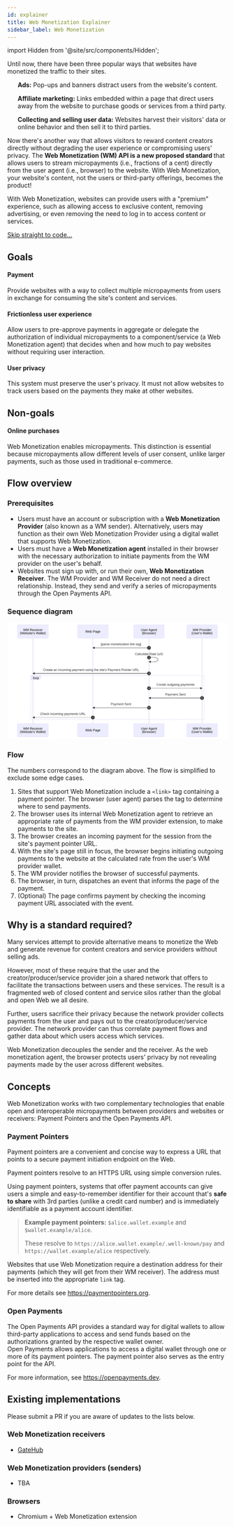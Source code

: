 ```yaml
---
id: explainer
title: Web Monetization Explainer
sidebar_label: Web Monetization
---
```


import Hidden from '@site/src/components/Hidden';

Until now, there have been three popular ways that websites have monetized the traffic to their sites.  

<ul><b>Ads:</b>  Pop-ups and banners distract users from the website's content.  </ul>

<ul><b>Affiliate marketing:</b>  Links embedded within a page that direct users away from the website to purchase goods or services from a third party.</ul>

<ul><b>Collecting and selling user data:</b>   Websites harvest their visitors' data or online behavior and then sell it to third parties.</ul>

Now there's another way that allows visitors to reward content creators directly without degrading the user experience or compromising users' privacy. The <b>Web Monetization (WM) API is a new proposed standard </b> that allows users to stream micropayments (i.e., fractions of a cent) directly from the user agent (i.e., browser) to the website. With Web Monetization, your website's content, not the users or third-party offerings, becomes the product!  

With Web Monetization, websites can provide users with a "premium" experience, such as allowing access to exclusive content, removing advertising, or even removing the need to log in to access content or services.

<Hidden>[Skip straight to code...](#handle-payments)</Hidden>

## Goals

#### Payment
Provide websites with a way to collect multiple micropayments from users in exchange for consuming the site's content and services.

#### Frictionless user experience

Allow users to pre-approve payments in aggregate or delegate the authorization of individual micropayments to a component/service (a Web Monetization agent) that decides when and how much to pay websites without requiring user interaction.

#### User privacy

This system must preserve the user's privacy. It must not allow websites to track users based on the payments they make at other websites.

## Non-goals

#### Online purchases

Web Monetization enables micropayments. This distinction is essential because micropayments allow different levels of user consent, unlike larger payments, such as those used in traditional e-commerce.

## Flow overview

### Prerequisites

* Users must have an account or subscription with a **Web Monetization Provider** (also known as a WM sender).  Alternatively, users may function as their own Web Monetization Provider using a digital wallet that supports Web Monetization.  
* Users must have a **Web Monetization agent** installed in their browser with
the necessary authorization to initiate payments from the WM provider on the
user's behalf.
* Websites must sign up with, or run their own, **Web Monetization Receiver**.
The WM Provider and WM Receiver do not need a direct relationship. Instead, they send and verify a series of micropayments through the Open Payments API.  

### Sequence diagram

![diagram](assets/flow.svg)

### Flow

The numbers correspond to the diagram above. The flow is simplified to exclude some edge cases.

1.  Sites that support Web Monetization include a `<link>` tag containing a payment pointer. The browser (user agent) parses the tag to determine where to send payments.
2.  The browser uses its internal Web Monetization agent to retrieve an appropriate rate of payments from the WM provider extension, to make payments to the site.
3.  The browser creates an incoming payment for the session from the site's payment pointer URL.
4.  With the site's page still in focus, the browser begins initiating outgoing payments to the website at the calculated rate from the user's WM provider wallet.
5.  The WM provider notifies the browser of successful payments.
6.  The browser, in turn, dispatches an event that informs the page of the payment.
7. (Optional) The page confirms payment by checking the incoming payment URL associated with the event.

## Why is a standard required?

Many services attempt to provide alternative means to monetize the Web and generate revenue for content creators and service providers without selling ads.

However, most of these require that the user and the creator/producer/service provider join a shared network that offers to facilitate the transactions between users and these services. The result is a fragmented web of closed content and service silos rather than the global and open Web we all desire. 

Further, users sacrifice their privacy because the network provider collects payments from the user and pays out to the creator/producer/service provider. The network provider can thus correlate payment flows and gather data about which users access which services.

Web Monetization decouples the sender and the receiver. As the web monetization agent, the browser protects users' privacy by not revealing payments made by the user across different websites.  

## Concepts

Web Monetization works with two complementary technologies that enable open and interoperable micropayments between providers and websites or receivers: Payment Pointers and the Open Payments API.  

### Payment Pointers

Payment pointers are a convenient and concise way to express a URL that points
to a secure payment initiation endpoint on the Web.

Payment pointers resolve to an HTTPS URL using simple conversion rules.

Using payment pointers, systems that offer payment accounts can give users a
simple and easy-to-remember identifier for their account that's **safe to
share** with 3rd parties (unlike a credit card number) and is immediately
identifiable as a payment account identifier.

> **Example payment pointers:** `$alice.wallet.example` and `$wallet.example/alice`.
>
> These resolve to `https://alice.wallet.example/.well-known/pay` and `https://wallet.example/alice` respectively.

Websites that use Web Monetization require a destination address for their
payments (which they will get from their WM receiver). The address must be inserted
into the appropriate `link` tag.

For more details see https://paymentpointers.org.

### Open Payments

The Open Payments API provides a standard way for digital wallets to allow third-party applications to access and send funds based on the authorizations granted by the respective wallet owner.  
Open Payments allows applications to access a digital wallet through one or more of its payment pointers. The payment pointer also serves as the entry point for the API.  

For more information, see https://openpayments.dev. 

## Existing implementations

Please submit a PR if you are aware of updates to the lists below.

### Web Monetization receivers

- [GateHub](https://gatehub.net/)

### Web Monetization providers (senders)

- TBA

### Browsers

- Chromium + Web Monetization extension
